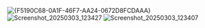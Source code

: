 ![{F5190C68-0A1F-46F7-AA24-0672D8FCDAAA}](https://github.com/user-attachments/assets/8a07be1c-d35b-45cf-af44-491da6f7b9a3)
![Screenshot_20250303_123427](https://github.com/user-attachments/assets/204b3631-ca70-4b58-afc1-1e64440d8c7d)
![Screenshot_20250303_123407](https://github.com/user-attachments/assets/348ada17-60ed-42e6-820e-0597fb529986)

